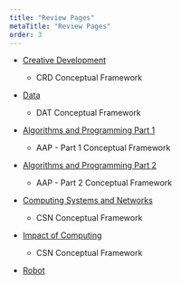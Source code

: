 ```yaml
---
title: "Review Pages"
metaTitle: "Review Pages"
order: 3
---
```


* [Creative Development](/unit-8/review-pages/creative-development)
    * CRD Conceptual Framework

* [Data](/unit-8/review-pages/data)
    * DAT Conceptual Framework

* [Algorithms and Programming Part 1](/unit-8/review-pages/algorithms-programmint-part1)
    * AAP - Part 1 Conceptual Framework

* [Algorithms and Programming Part 2](/unit-8/review-pages/algorithms-programmint-part2)
    * AAP - Part 2 Conceptual Framework

* [Computing Systems and Networks](/unit-8/review-pages/computing-systems-networks)
    * CSN Conceptual Framework

* [Impact of Computing](/unit-8/review-pages/impact-computing)
    * CSN Conceptual Framework

* [Robot](/unit-8/review-pages/robot)